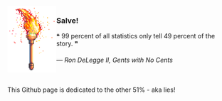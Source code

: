 <img align="left" src="https://raw.githubusercontent.com/mosioc/mosioc/main/tor.png" style="width: 110px" alt="torch">

### Salve!
❝ 99 percent of all statistics only tell 49 percent of the story. ❞
<h6><i>  ― Ron DeLegge II, Gents with No Cents</i></h6>
<br> 
This Github page is dedicated to the other 51% - aka lies! 
